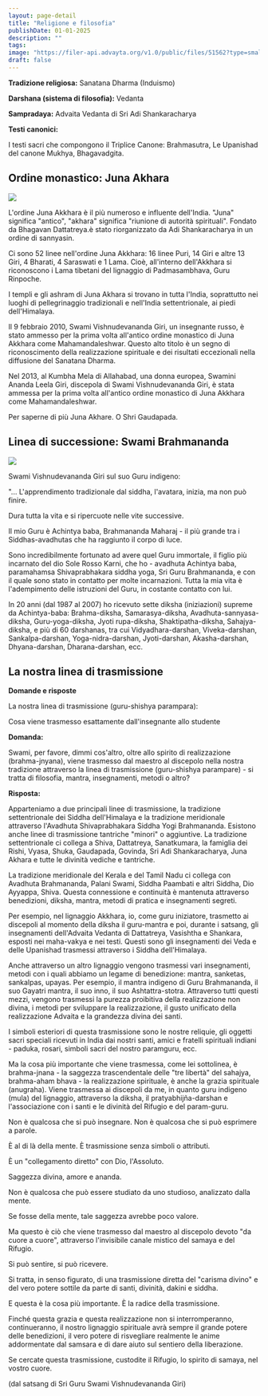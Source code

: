 ```yaml
---
layout: page-detail
title: "Religione e filosofia"
publishDate: 01-01-2025
description: ""
tags:
image: "https://filer-api.advayta.org/v1.0/public/files/51562?type=small"
draft: false
---
```


  
**Tradizione religiosa:** Sanatana Dharma (Induismo)

**Darshana (sistema di filosofia):** Vedanta

**Sampradaya:** Advaita Vedanta di Sri Adi Shankaracharya

**Testi canonici:** 

 I testi sacri che compongono il Triplice Canone: Brahmasutra, Le Upanishad del canone Mukhya, Bhagavadgita.
  
  
## Ordine monastico: Juna Akhara

  
![](https://filer-api.advayta.org/v1.0/public/files/51562?type=medium) 

  
 L'ordine Juna Akkhara è il più numeroso e influente dell'India. "Juna" significa "antico", "akhara" significa "riunione di autorità spirituali". Fondato da Bhagavan Dattatreya.è stato riorganizzato da Adi Shankaracharya in un ordine di sannyasin.

 Ci sono 52 linee nell'ordine Juna Akkhara: 16 linee Puri, 14 Giri e altre 13 Giri, 4 Bharati, 4 Saraswati e 1 Lama. Cioè, all'interno dell'Akkhara si riconoscono i Lama tibetani del lignaggio di Padmasambhava, Guru Rinpoche.

 I templi e gli ashram di Juna Akhara si trovano in tutta l'India, soprattutto nei luoghi di pellegrinaggio tradizionali e nell'India settentrionale, ai piedi dell'Himalaya.

 Il 9 febbraio 2010, Swami Vishnudevananda Giri, un insegnante russo, è stato ammesso per la prima volta all'antico ordine monastico di Juna Akkhara come Mahamandaleshwar. Questo alto titolo è un segno di riconoscimento della realizzazione spirituale e dei risultati eccezionali nella diffusione del Sanatana Dharma.

 Nel 2013, al Kumbha Mela di Allahabad, una donna europea, Swamini Ananda Leela Giri, discepola di Swami Vishnudevananda Giri, è stata ammessa per la prima volta all'antico ordine monastico di Juna Akkhara come Mahamandaleshwar.

 Per saperne di più Juna Akhare. О Shri Gaudapada.

###   

## Linea di successione: Swami Brahmananda

  
![](https://filer-api.advayta.org/v1.0/public/files/51569?type=medium) 

 Swami Vishnudevananda Giri sul suo Guru indigeno:

 "... L'apprendimento tradizionale dal siddha, l'avatara, inizia, ma non può finire.

 Dura tutta la vita e si ripercuote nelle vite successive.

 Il mio Guru è Achintya baba, Brahmananda Maharaj - il più grande tra i Siddhas-avadhutas che ha raggiunto il corpo di luce.

 Sono incredibilmente fortunato ad avere quel Guru immortale, il figlio più incarnato del dio Sole Rosso Karni, che ho - avadhuta Achintya baba, paramahamsa Shivaprabhakara siddha yoga, Sri Guru Brahmananda, e con il quale sono stato in contatto per molte incarnazioni. Tutta la mia vita è l'adempimento delle istruzioni del Guru, in costante contatto con lui.

 In 20 anni (dal 1987 al 2007) ho ricevuto sette diksha (iniziazioni) supreme da Achintya-baba: Brahma-diksha, Samarasya-diksha, Avadhuta-sannyasa-diksha, Guru-yoga-diksha, Jyoti rupa-diksha, Shaktipatha-diksha, Sahajya-diksha, e più di 60 darshanas, tra cui Vidyadhara-darshan, Viveka-darshan, Sankalpa-darshan, Yoga-nidra-darshan, Jyoti-darshan, Akasha-darshan, Dhyana-darshan, Dharana-darshan, ecc.

  
## La nostra linea di trasmissione

  
**Domande e risposte** 

 La nostra linea di trasmissione (guru-shishya parampara):

 Cosa viene trasmesso esattamente dall'insegnante allo studente

**Domanda:** 

 Swami, per favore, dimmi cos'altro, oltre allo spirito di realizzazione (brahma-jnyana), viene trasmesso dal maestro al discepolo nella nostra tradizione attraverso la linea di trasmissione (guru-shishya parampare) - si tratta di filosofia, mantra, insegnamenti, metodi o altro?

**Risposta:** 

 Apparteniamo a due principali linee di trasmissione, la tradizione settentrionale dei Siddha dell'Himalaya e la tradizione meridionale attraverso l'Avadhuta Shivaprabhakara Siddha Yogi Brahmananda. Esistono anche linee di trasmissione tantriche "minori" o aggiuntive. La tradizione settentrionale ci collega a Shiva, Dattatreya, Sanatkumara, la famiglia dei Rishi, Vyasa, Shuka, Gaudapada, Govinda, Sri Adi Shankaracharya, Juna Akhara e tutte le divinità vediche e tantriche.

 La tradizione meridionale del Kerala e del Tamil Nadu ci collega con Avadhuta Brahmananda, Palani Swami, Siddha Paambati e altri Siddha, Dio Ayyappa, Shiva. Questa connessione e continuità è mantenuta attraverso benedizioni, diksha, mantra, metodi di pratica e insegnamenti segreti.

 Per esempio, nel lignaggio Akkhara, io, come guru iniziatore, trasmetto ai discepoli al momento della diksha il guru-mantra e poi, durante i satsang, gli insegnamenti dell'Advaita Vedanta di Dattatreya, Vasishtha e Shankara, esposti nei maha-vakya e nei testi. Questi sono gli insegnamenti dei Veda e delle Upanishad trasmessi attraverso i Siddha dell'Himalaya.

 Anche attraverso un altro lignaggio vengono trasmessi vari insegnamenti, metodi con i quali abbiamo un legame di benedizione: mantra, sanketas, sankalpas, upayas. Per esempio, il mantra indigeno di Guru Brahmananda, il suo Gayatri mantra, il suo inno, il suo Ashtattra-stotra. Attraverso tutti questi mezzi, vengono trasmessi la purezza proibitiva della realizzazione non divina, i metodi per sviluppare la realizzazione, il gusto unificato della realizzazione Advaita e la grandezza divina dei santi.

 I simboli esteriori di questa trasmissione sono le nostre reliquie, gli oggetti sacri speciali ricevuti in India dai nostri santi, amici e fratelli spirituali indiani - paduka, rosari, simboli sacri del nostro paramguru, ecc.

 Ma la cosa più importante che viene trasmessa, come lei sottolinea, è brahma-jnana - la saggezza trascendentale delle "tre libertà" del sahajya, brahma-aham bhava - la realizzazione spirituale, è anche la grazia spirituale (anugraha). Viene trasmessa ai discepoli da me, in quanto guru indigeno (mula) del lignaggio, attraverso la diksha, il pratyabhijña-darshan e l'associazione con i santi e le divinità del Rifugio e del param-guru.

 Non è qualcosa che si può insegnare. Non è qualcosa che si può esprimere a parole.

 È al di là della mente. È trasmissione senza simboli o attributi.

 È un "collegamento diretto" con Dio, l'Assoluto.

 Saggezza divina, amore e ananda.

 Non è qualcosa che può essere studiato da uno studioso, analizzato dalla mente.

 Se fosse della mente, tale saggezza avrebbe poco valore.

 Ma questo è ciò che viene trasmesso dal maestro al discepolo devoto "da cuore a cuore", attraverso l'invisibile canale mistico del samaya e del Rifugio.

 Si può sentire, si può ricevere.

 Si tratta, in senso figurato, di una trasmissione diretta del "carisma divino" e del vero potere sottile da parte di santi, divinità, dakini e siddha.

 E questa è la cosa più importante. È la radice della trasmissione.

 Finché questa grazia e questa realizzazione non si interromperanno, continueranno, il nostro lignaggio spirituale avrà sempre il grande potere delle benedizioni, il vero potere di risvegliare realmente le anime addormentate dal samsara e di dare aiuto sul sentiero della liberazione.

 Se cercate questa trasmissione, custodite il Rifugio, lo spirito di samaya, nel vostro cuore.

 (dal satsang di Sri Guru Swami Vishnudevananda Giri)
  
  
